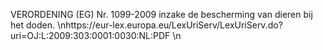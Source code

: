 VERORDENING (EG) Nr. 1099-2009 inzake de bescherming van dieren bij het doden. \nhttps://eur-lex.europa.eu/LexUriServ/LexUriServ.do?uri=OJ:L:2009:303:0001:0030:NL:PDF \n